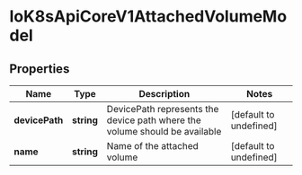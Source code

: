 # IoK8sApiCoreV1AttachedVolumeModel

## Properties

Name | Type | Description | Notes
------------ | ------------- | ------------- | -------------
**devicePath** | **string** | DevicePath represents the device path where the volume should be available | [default to undefined]
**name** | **string** | Name of the attached volume | [default to undefined]


